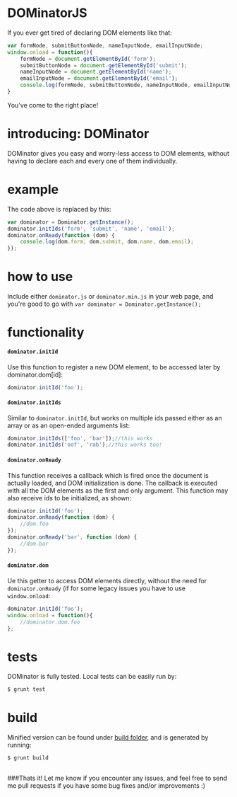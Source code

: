 DOMinatorJS
========
If you ever get tired of declaring DOM elements like that:
```javascript
var formNode, submitButtonNode, nameInputNode, emailInputNode;
window.onload = function(){
    formNode = document.getElementById('form');
    submitButtonNode = document.getElementById('submit');
    nameInputNode = document.getElementById('name');
    emailInputNode = document.getElementById('email');
    console.log(formNode, submitButtonNode, nameInputNode, emailInputNode);
}
```
You've come to the right place!
# introducing: DOMinator
DOMinator gives you easy and worry-less access to DOM elements, without having to declare each and every one of them individually.

# example
The code above is replaced by this:

```javascript
var dominator = Dominator.getInstance();
dominator.initIds('form', 'submit', 'name', 'email');
dominator.onReady(function (dom) {
    console.log(dom.form, dom.submit, dom.name, dom.email);
});
```

# how to use

Include either ```dominator.js``` or ```dominator.min.js``` in your web page, and you're good to go with ```var dominator = Dominator.getInstance();```

# functionality

#### ```dominator.initId```
Use this function to register a new DOM element, to be accessed later by dominator.dom[id]:
```javascript
dominator.initId('foo');
```

#### ```dominator.initIds```
Similar to ```dominator.initId```, but works on multiple ids passed either as an array or as an open-ended arguments list:
```javascript
dominator.initIds(['foo', 'bar']);//this works
dominator.initIds('oof', 'rab');//this works too!
```

#### ```dominator.onReady```
This function receives a callback which is fired once the document is actually loaded, and DOM initialization is done.
The callback is executed with all the DOM elements as the first and only argument. This function may also receive ids to be initialized, as shown:
```javascript
dominator.initId('foo');
dominator.onReady(function (dom) {
	//dom.foo
});
dominator.onReady('bar', function (dom) {
	//dom.bar
});
```

#### ```dominator.dom```
Ue this getter to access DOM elements directly, without the need for ```dominator.onReady``` (if for some legacy issues you have to use ```window.onload```:
```javascript
dominator.initId('foo');
window.onload = function(){
	//dominator.dom.foo
};
```

# tests
DOMinator is fully tested. Local tests can be easily run by:
```sh
$ grunt test
```

# build
Minified version can be found under [build folder](/build/dominator.min.js), and is generated by running:
```sh
$ grunt build
```
## 
###Thats it! Let me know if you encounter any issues, and feel free to send me pull requests if you have some bug fixes and/or improvements :)